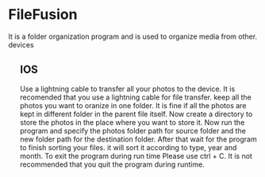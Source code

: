 <h1>FileFusion</h1>
<p>It is a folder organization program and is used to organize media from other. devices</p>
<ul>
<h2>IOS</h2>
<p>Use a lightning cable to transfer all your photos to the device. It is recomended that you use a lightning cable for file transfer. keep all the photos you want 
  to oranize in one folder. It is fine if all the photos are kept in different folder in the parent file itself. Now create a directory to store the photos in the place where 
  you want to store it. Now run the program and specify the photos folder path for source folder and the new folder path for the destination folder. After that wait for the program to finish sorting your files. it will sort it according to type, year and month. To exit the program during run time Please use ctrl + C. It is not recommended that you quit the program during runtime.</p>
</ul>
